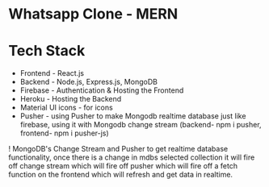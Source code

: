 # Whatsapp Clone - MERN

# Tech Stack

- Frontend - React.js
- Backend - Node.js, Express.js, MongoDB
- Firebase - Authentication & Hosting the Frontend
- Heroku - Hosting the Backend
- Material UI icons - for icons
- Pusher - using Pusher to make Mongodb realtime database just like firebase, using it with Mongodb change stream (backend- npm i pusher, frontend- npm i pusher-js)

! MongoDB's Change Stream and Pusher to get realtime database functionality, once there is a change in mdbs selected collection it will fire off change stream which will fire off pusher which will fire off a fetch function on the frontend which will refresh and get data in realtime.
